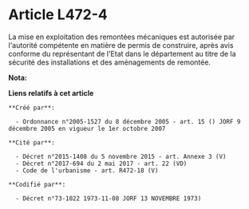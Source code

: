 # Article L472-4

La mise en exploitation des remontées mécaniques est autorisée par l'autorité compétente en matière de permis de construire,
après avis conforme du représentant de l'Etat dans le département au titre de la sécurité des installations et des
aménagements de remontée.

**Nota:**



**Liens relatifs à cet article**

	**Créé par**:

	  - Ordonnance n°2005-1527 du 8 décembre 2005 - art. 15 () JORF 9 décembre 2005 en vigueur le 1er octobre 2007

	**Cité par**:

	  - Décret n°2015-1408 du 5 novembre 2015 - art. Annexe 3 (V)
	  - Décret n°2017-694 du 2 mai 2017 - art. 22 (VD)
	  - Code de l'urbanisme - art. R472-18 (V)

	**Codifié par**:

	  - Décret n°73-1022 1973-11-08 JORF 13 NOVEMBRE 1973)
